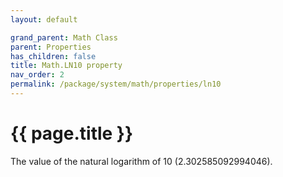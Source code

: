```yaml
---
layout: default

grand_parent: Math Class
parent: Properties
has_children: false
title: Math.LN10 property
nav_order: 2
permalink: /package/system/math/properties/ln10
---
```

# {{ page.title }}

The value of the natural logarithm of 10 (2.302585092994046).

